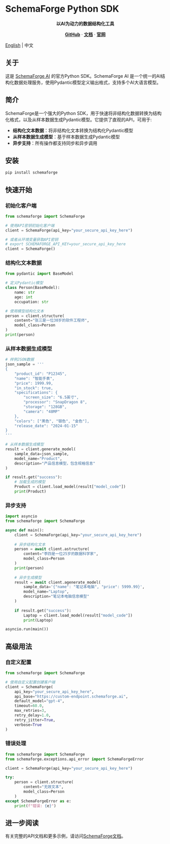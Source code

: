 # SchemaForge Python SDK

<div align="center">
  <p>
    <strong>以AI为动力的数据结构化工具</strong>
  </p>
  <p>
    <a href="https://github.com/X-Zero-L/schemaforge-ai"><strong>GitHub</strong></a> ·
    <a href="https://github.com/X-Zero-L/schemaforge-sdk/docs"><strong>文档</strong></a> ·
    <a href="https://github.com/X-Zero-L/schemaforge-sdk"><strong>官网</strong></a>
  </p>
</div>

[English](./README.md) | 中文

## 关于

这是 [SchemaForge AI](https://github.com/X-Zero-L/schemaforge-ai) 的官方Python SDK。SchemaForge AI 是一个统一的AI结构化数据处理服务，使用Pydantic模型定义输出格式，支持多个AI大语言模型。

## 简介

SchemaForge是一个强大的Python SDK，用于快速将非结构化数据转换为结构化格式，以及从样本数据生成Pydantic模型。它提供了直观的API，可用于:

- **结构化文本数据**：将非结构化文本转换为结构化Pydantic模型
- **从样本数据生成模型**：基于样本数据生成Pydantic模型
- **异步支持**：所有操作都支持同步和异步调用

## 安装

```bash
pip install schemaforge
```

## 快速开始

### 初始化客户端

```python
from schemaforge import SchemaForge

# 使用API密钥初始化客户端
client = SchemaForge(api_key="your_secure_api_key_here")

# 或者从环境变量获取API密钥
# export SCHEMAFORGE_API_KEY=your_secure_api_key_here
client = SchemaForge()
```

### 结构化文本数据

```python
from pydantic import BaseModel

# 定义Pydantic模型
class Person(BaseModel):
    name: str
    age: int
    occupation: str

# 使用模型结构化文本
person = client.structure(
    content="张三是一位30岁的软件工程师",
    model_class=Person
)
print(person)
```

### 从样本数据生成模型

```python
# 样例JSON数据
json_sample = '''
{
    "product_id": "P12345",
    "name": "智能手表",
    "price": 1999.99,
    "in_stock": true,
    "specifications": {
        "screen_size": "6.5英寸",
        "processor": "SnapDragon 8",
        "storage": "128GB",
        "camera": "48MP"
    },
    "colors": ["黑色", "银色", "金色"],
    "release_date": "2024-01-15"
}
'''

# 从样本数据生成模型
result = client.generate_model(
    sample_data=json_sample,
    model_name="Product",
    description="产品信息模型，包含规格信息"
)

if result.get("success"):
    # 加载生成的模型
    Product = client.load_model(result["model_code"])
    print(Product)
```

### 异步支持

```python
import asyncio
from schemaforge import SchemaForge

async def main():
    client = SchemaForge(api_key="your_secure_api_key_here")
    
    # 异步结构化文本
    person = await client.astructure(
        content="李四是一位25岁的数据科学家",
        model_class=Person
    )
    print(person)
    
    # 异步生成模型
    result = await client.agenerate_model(
        sample_data='{"name": "笔记本电脑", "price": 5999.99}',
        model_name="Laptop",
        description="笔记本电脑信息模型"
    )
    
    if result.get("success"):
        Laptop = client.load_model(result["model_code"])
        print(Laptop)

asyncio.run(main())
```

## 高级用法

### 自定义配置

```python
from schemaforge import SchemaForge

# 使用自定义配置创建客户端
client = SchemaForge(
    api_key="your_secure_api_key_here",
    api_base="https://custom-endpoint.schemaforge.ai",
    default_model="gpt-4",
    timeout=60.0,
    max_retries=3,
    retry_delay=1.0,
    retry_jitter=True,
    verbose=True
)
```

### 错误处理

```python
from schemaforge import SchemaForge
from schemaforge.exceptions.api_error import SchemaForgeError

client = SchemaForge(api_key="your_secure_api_key_here")

try:
    person = client.structure(
        content="无效文本",
        model_class=Person
    )
except SchemaForgeError as e:
    print(f"错误: {e}")
```

## 进一步阅读

有关完整的API文档和更多示例，请访问[SchemaForge文档](https://github.com/X-Zero-L/schemaforge-sdk/docs)。 
